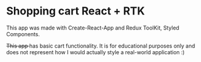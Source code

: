 <h1> Shopping cart React + RTK </h1>

<p> This app was made with Create-React-App and Redux ToolKit, Styled Components. <p>

  <s>This app </s> has basic cart functionality. It is for educational purposes only and does not represent how I would actually style a real-world application :)
